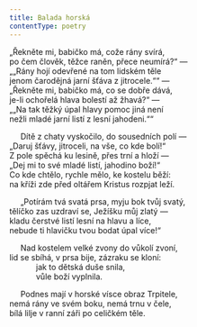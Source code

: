 ```yaml
---
title: Balada horská
contentType: poetry
---
```


<section>

„Řekněte mi, babičko má, cože rány svírá,  
po čem člověk, těžce raněn, přece neumírá?“ —  
„„Rány hojí odevřené na tom lidském těle  
jenom čarodějná jarní šťáva z jitrocele.““ —  
„Řekněte mi, babičko má, co se dobře dává,  
je-li ochořelá hlava bolestí až žhavá?“ —  
„„Na tak těžký úpal hlavy pomoc jiná není  
nežli mladé jarní listí z lesní jahodeni.““

</section>

<section>

     Dítě z chaty vyskočilo, do sousedních polí —  
„Daruj šťávy, jitroceli, na vše, co kde bolí!“  
Z pole spěchá ku lesině, přes trní a hloží —  
„Dej mi to své mladé listí, jahodino boží!“  
Co kde chtělo, rychle mělo, ke kostelu běží:  
na kříži zde před oltářem Kristus rozpjat leží.

</section>

<section>

     „Potírám tvá svatá prsa, myju bok tvůj svatý,  
tělíčko zas uzdraví se, Ježíšku můj zlatý —  
kladu čerstvé listí lesní na hlavu a líce,  
nebude ti hlavičku tvou bodat úpal více!“

</section>

<section>

     Nad kostelem velké zvony do vůkolí zvoní,  
lid se sbíhá, v prsa bije, zázraku se kloní:  
            jak to dětská duše snila,  
            vůle boží vyplnila.

</section>

<section>

     Podnes mají v horské vísce obraz Trpitele,  
nemá rány ve svém boku, nemá trnu v čele,  
bílá lilje v ranní záři po celičkém těle.

</section>
